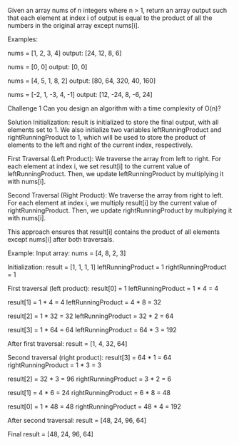 Given an array nums of n integers where n > 1, return an array output such that each element at index i of output is equal to the product of all the numbers in the original array except nums[i].

Examples:

nums = [1, 2, 3, 4]
output: [24, 12, 8, 6]

nums = [0, 0]
output: [0, 0]

nums = [4, 5, 1, 8, 2]
output: [80, 64, 320, 40, 160]

nums = [-2, 1, -3, 4, -1]
output: [12, -24, 8, -6, 24]

Challenge 1
Can you design an algorithm with a time complexity of O(n)?


Solution 
Initialization: result is initialized to store the final output, with all elements set to 1. We also initialize two variables leftRunningProduct and rightRunningProduct to 1, which will be used to store the product of elements to the left and right of the current index, respectively.

First Traversal (Left Product): We traverse the array from left to right. For each element at index i, we set result[i] to the current value of leftRunningProduct. Then, we update leftRunningProduct by multiplying it with nums[i].

Second Traversal (Right Product): We traverse the array from right to left. For each element at index i, we multiply result[i] by the current value of rightRunningProduct. Then, we update rightRunningProduct by multiplying it with nums[i].

This approach ensures that result[i] contains the product of all elements except nums[i] after both traversals.



Example:
Input array: nums = [4, 8, 2, 3]

Initialization:
result              = [1, 1, 1, 1]
leftRunningProduct  = 1
rightRunningProduct = 1

First traversal (left product):
result[0] = 1
leftRunningProduct = 1 * 4 = 4

result[1] = 1 * 4 = 4
leftRunningProduct = 4 * 8 = 32

result[2] = 1 * 32 = 32
leftRunningProduct = 32 * 2 = 64

result[3] = 1 * 64 = 64
leftRunningProduct = 64 * 3 = 192

After first traversal:
result = [1, 4, 32, 64]

Second traversal (right product):
result[3] = 64 * 1 = 64
rightRunningProduct = 1 * 3 = 3

result[2] = 32 * 3 = 96
rightRunningProduct = 3 * 2 = 6

result[1] = 4 * 6 = 24
rightRunningProduct = 6 * 8 = 48

result[0] = 1 * 48 = 48
rightRunningProduct = 48 * 4 = 192

After second traversal:
result = [48, 24, 96, 64]

Final result = [48, 24, 96, 64]